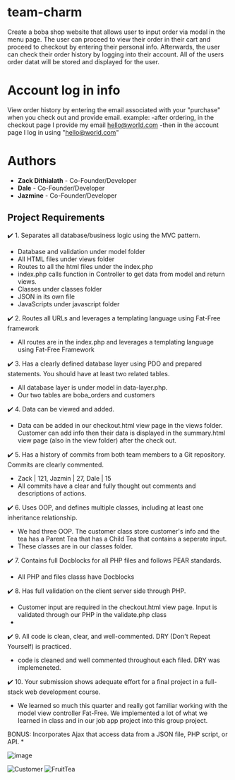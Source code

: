 # team-charm
Create a boba shop website that allows user to input order via modal in the menu page. The user can proceed to view their order in their cart and proceed to checkout by entering their personal info. Afterwards, the user can check their order history by logging into their account. All of the users order datat will be stored and displayed for the user. 

# Account log in info
View order history by entering the email associated with your "purchase" when you check out and provide email. 
example: 
-after ordering, in the checkout page I provide my email hello@world.com
-then in the account page I log in using "hello@world.com"

# Authors

- **Zack Dithialath** - Co-Founder/Developer
- **Dale** - Co-Founder/Developer
- **Jazmine** - Co-Founder/Developer


## Project Requirements
:heavy_check_mark: 1. Separates all database/business logic using the MVC pattern.
  * Database and validation under model folder
  * All HTML files under views folder
  * Routes to all the html files under the index.php
  * index.php calls function in Controller to get data from model and return views.
  * Classes under classes folder
  * JSON in its own file
  * JavaScripts under javascript folder

:heavy_check_mark: 2. Routes all URLs and leverages a templating language using Fat-Free framework
  * All routes are in the index.php and leverages a templating language using Fat-Free Framework 

:heavy_check_mark: 3. Has a clearly defined database layer using PDO and prepared statements. You should have at least two related tables.
  * All database layer is under model in data-layer.php.
  * Our two tables are boba_orders and customers
 
:heavy_check_mark: 4. Data can be viewed and added.
  * Data can be added in our checkout.html view page in the views folder. Customer can add info then their data is displayed in the summary.html view page (also in the view folder) after the check out.

:heavy_check_mark: 5. Has a history of commits from both team members to a Git repository. Commits are clearly commented. 
 * Zack | 121, Jazmin | 27, Dale |  15
 * All commits have a clear and fully thought out comments and descriptions of actions. 

:heavy_check_mark: 6. Uses OOP, and defines multiple classes, including at least one inheritance relationship.
  * We had three OOP. The customer class store customer's info and the tea has a Parent Tea that has a Child Tea that contains a seperate input. 
  * These classes are in our classes folder.

:heavy_check_mark: 7. Contains full Docblocks for all PHP files and follows PEAR standards. 
  * All PHP and files classs have Docblocks 

:heavy_check_mark: 8. Has full validation on the client server side through PHP.
  * Customer input are required in the checkout.html view page. Input is validated through our PHP in the validate.php class
  * 

:heavy_check_mark: 9. All code is clean, clear, and well-commented. DRY (Don't Repeat Yourself) is practiced.
  * code is cleaned and well commented throughout each filed. DRY was implemeneted. 

:heavy_check_mark: 10. Your submission shows adequate effort for a final project in a full-stack web development course.
  * We learned so much this quarter and really got familiar working with the model view controller Fat-Free. We implemented a lot of what we learned in class and in our job app project into this group project. 

 BONUS: Incorporates Ajax that access data from a JSON file, PHP script, or API.
  *
  
![image](https://user-images.githubusercontent.com/115034313/227053504-efef5f8e-83c2-4f52-a7b2-f050af28e1c0.png)

![Customer](https://user-images.githubusercontent.com/98486119/227053729-4bce2e30-2747-443b-ae92-7a4fae313e55.png)
![FruitTea](https://user-images.githubusercontent.com/98486119/227053747-7ae0dbd6-e336-446d-8e2e-bd4c00eb80aa.png)

